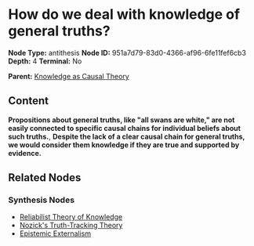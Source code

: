 # How do we deal with knowledge of general truths?

**Node Type:** antithesis
**Node ID:** 951a7d79-83d0-4366-af96-6fe11fef6cb3
**Depth:** 4
**Terminal:** No

**Parent:** [Knowledge as Causal Theory](knowledge-as-causal-theory-synthesis-d33e857f-a82f-4a13-94c2-e6d19fa6b744.md)

## Content

**Propositions about general truths, like "all swans are white," are not easily connected to specific causal chains for individual beliefs about such truths.**, **Despite the lack of a clear causal chain for general truths, we would consider them knowledge if they are true and supported by evidence.**

## Related Nodes

### Synthesis Nodes

- [Reliabilist Theory of Knowledge](reliabilist-theory-of-knowledge-synthesis-83c30efb-41f7-4393-9093-7da28c813123.md)
- [Nozick's Truth-Tracking Theory](nozicks-truth-tracking-theory-synthesis-0cecad51-9bf7-466a-be91-dfa9f1de05d4.md)
- [Epistemic Externalism](epistemic-externalism-synthesis-80af940f-01d5-409f-9e38-4582af49b824.md)
